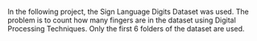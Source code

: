 In the following project, the Sign Language Digits Dataset was used. 
The problem is to count how many fingers are in the dataset using Digital Processing Techniques. 
Only the first 6 folders of the dataset are used.
